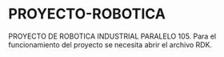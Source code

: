 # PROYECTO-ROBOTICA
PROYECTO DE ROBOTICA INDUSTRIAL PARALELO 105. Para el funcionamiento del proyecto se necesita abrir el archivo RDK.
